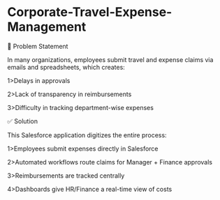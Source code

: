 # Corporate-Travel-Expense-Management
🛑 Problem Statement

In many organizations, employees submit travel and expense claims via emails and spreadsheets, which creates:

1>Delays in approvals

2>Lack of transparency in reimbursements

3>Difficulty in tracking department-wise expenses

✅ Solution

This Salesforce application digitizes the entire process:

1>Employees submit expenses directly in Salesforce

2>Automated workflows route claims for Manager + Finance approvals

3>Reimbursements are tracked centrally

4>Dashboards give HR/Finance a real-time view of costs
